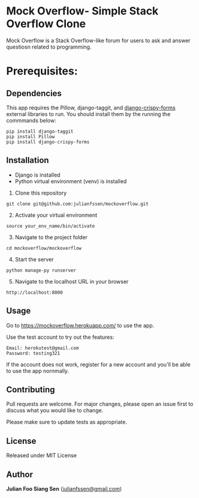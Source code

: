 # Mock Overflow- Simple Stack Overflow Clone

Mock Overflow is a Stack Overflow-like forum for users to ask and answer questiosn related to programming.

# Prerequisites:

## Dependencies

This app requires the Pillow, django-taggit, and <a href="https://django-crispy-forms.readthedocs.io/en/latest/install.html">django-crispy-forms</a> external libraries to run. You should install them by the running the commmands below:

~~~
pip install django-taggit
pip install Pillow
pip install django-crispy-forms
~~~

## Installation

* Django is installed
* Python virtual environment (venv) is installed

1) Clone this repository 
~~~
git clone git@github.com:julianfssen/mockoverflow.git
~~~
2) Activate your virtual environment 
~~~
source your_env_name/bin/activate
~~~
3) Navigate to the project folder 
~~~
cd mockoverflow/mockoverflow
~~~
4) Start the server 
~~~
python manage-py runserver
~~~
5) Navigate to the localhost URL in your browser 
~~~
http://localhost:8000
~~~

## Usage

Go to https://mockoverflow.herokuapp.com/ to use the app.

Use the test account to try out the features:

~~~
Email: herokutest@gmail.com
Password: testing321
~~~

If the account does not work, register for a new account and you'll be able to use the app nornmally.

## Contributing
Pull requests are welcome. For major changes, please open an issue first to discuss what you would like to change.

Please make sure to update tests as appropriate.

## License
Released under MIT License

## Author
<strong>Julian Foo Siang Sen</strong> (julianfssen@gmail.com)
